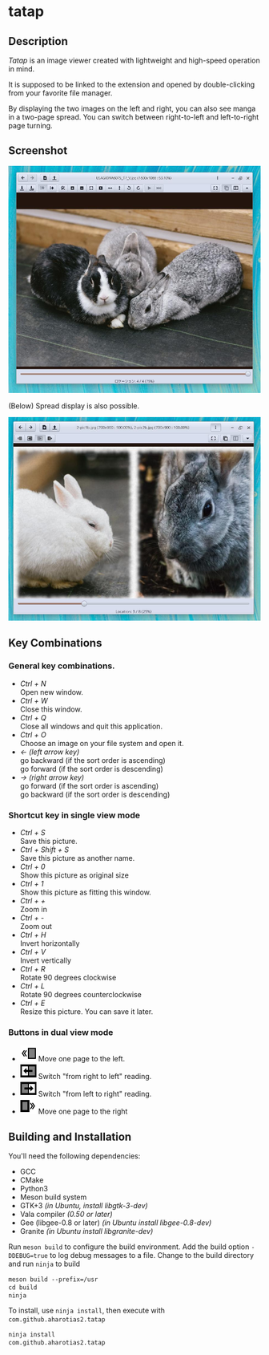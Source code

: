 tatap
================================================================================

Description
--------------------------------------------------------------------------------

_Tatap_ is an image viewer created with lightweight and high-speed operation in mind.

It is supposed to be linked to the extension and opened by double-clicking from your
favorite file manager.

By displaying the two images on the left and right,
you can also see manga in a two-page spread.
You can switch between right-to-left and left-to-right page turning.

Screenshot
--------------------------------------------------------------------------------

![Screenshot 1](tatap-screenshot-01.jpg "寄り添う3匹のうさぎのフリー素材 https://www.pakutaso.com/201701170163-16.html")

(Below) Spread display is also possible.

![Screenshot 2](tatap-screenshot-02.jpg "まんまる白うさぎのフリー素材 https://www.pakutaso.com/20170138016post-9992.html, 近寄るウサギのフリー素材 https://www.pakutaso.com/20130728189post-3005.html")

Key Combinations
--------------------------------------------------------------------------------

### General key combinations.

+ _Ctrl + N_  
  Open new window.
+ _Ctrl + W_  
  Close this window.
+ _Ctrl + Q_  
  Close all windows and quit this application.
+ _Ctrl + O_  
  Choose an image on your file system and open it.
+ _← (left arrow key)_  
  go backward (if the sort order is ascending)  
  go forward (if the sort order is descending)
+ _→ (right arrow key)_  
  go forward (if the sort order is ascending)  
  go backward (if the sort order is descending)

### Shortcut key in single view mode

+ _Ctrl + S_  
  Save this picture.
+ _Ctrl + Shift + S_  
  Save this picture as another name.
+ _Ctrl + 0_  
  Show this picture as original size
+ _Ctrl + 1_  
  Show this picture as fitting this window.
+ _Ctrl + +_  
  Zoom in
+ _Ctrl + -_  
  Zoom out
+ _Ctrl + H_  
  Invert horizontally
+ _Ctrl + V_  
  Invert vertically
+ _Ctrl + R_  
  Rotate 90 degrees clockwise
+ _Ctrl + L_  
  Rotate 90 degrees counterclockwise
+ _Ctrl + E_  
  Resize this picture. You can save it later.

### Buttons in dual view mode

+ ![1<](data/icons/symbolic/move-one-page-left-symbolic.svg)
  Move one page to the left.
+ ![2<<1_](data/icons/symbolic/read-right-to-left-symbolic.svg)
  Switch "from right to left" reading.
+ ![1>>2](data/icons/symbolic/read-left-to-right-symbolic.svg)
  Switch "from left to right" reading.
+ ![>1](data/icons/symbolic/move-one-page-right-symbolic.svg)
  Move one page to the right

Building and Installation
--------------------------------------------------------------------------------

You'll need the following dependencies:

* GCC
* CMake
* Python3
* Meson build system
* GTK+3 _(in Ubuntu, install libgtk-3-dev)_
* Vala compiler _(0.50 or later)_
* Gee (libgee-0.8 or later) _(in Ubuntu install libgee-0.8-dev)_
* Granite _(in Ubuntu install libgranite-dev)_

Run `meson build` to configure the build environment.
Add the build option `-DDEBUG=true` to log debug messages to a file.
Change to the build directory and run `ninja` to build

    meson build --prefix=/usr
    cd build
    ninja

To install, use `ninja install`, then execute with `com.github.aharotias2.tatap`

    ninja install
    com.github.aharotias2.tatap
